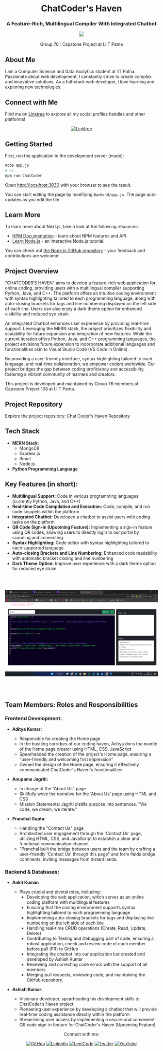 

<h1 align="center">ChatCoder's Haven</h1>
<h3 align="center">A Feature-Rich, Multilingual Compiler With Integrated Chatbot</h3>

<p align="center">
  <img src="https://readme-typing-svg.herokuapp.com?font=Ubuntu&color=blue&size=24&center=true&vCenter=true&width=600&height=100&lines=Pursuing+Bachelor+in,;Computer+Science+and+Data+Analytics+(CSDA),;+From+IIT+Patna,;Passionate+Full+Stack+Web+Developer,;Creating+Complex+and+Innovative+Solutions,;Constant+Learner+and+Tech+Enthusiast!">
</p>

<p align="center">Group 78 : Capstone Project at I.I.T Patna</p>

## About Me
I am a Computer Science and Data Analytics student at IIT Patna. Passionate about web development, I constantly strive to create complex and innovative solutions. As a full-stack web developer, I love learning and exploring new technologies.


<!-- our LINK - TREE handles -->
## Connect with Me

Find me on [Linktree](https://linktr.ee/ankit127iitp) to explore all my social profiles handles and other platforms!

<p align="center">
  <a href="https://linktr.ee/ankit127iitp"><img src="https://img.shields.io/badge/Linktree-ankit127iitp-green" alt="Linktree"></a>
</p>



## Getting Started

First, run the application in the development server (mode):

```bash
node app.js
# or
npm run ChatCoder

```

Open [http://localhost:3030](http://localhost:3030) with your browser to see the result.

You can start editing the page by modifying `Backend/app.js`. The page auto-updates as you edit the file.


## Learn More

To learn more about Next.js, take a look at the following resources:

- [NPM Documentation](https://docs.npmjs.com/about-npm) - learn about NPM  features and API.
- [Learn Node.js](https://nodejs.org/docs/latest/api/) - an interactive Node.js tutorial.

You can check out [the Node.js GitHub repository](https://github.com/nodejs) - your feedback and contributions are welcome!

<!-- summary of proj -->
## Project Overview

"CHATCODER’S HAVEN” aims to develop a feature-rich web application for online coding, providing users with a multilingual compiler supporting Python, Java, and C++. The platform offers an intuitive coding environment with syntax highlighting tailored to each programming language, along with auto-closing brackets for tags and line numbering displayed on the left side of each line. Users can also enjoy a dark theme option for enhanced visibility and reduced eye strain.

An integrated Chatbot enhances user experience by providing real-time support. Leveraging the MERN stack, the project prioritizes flexibility and scalability for future expansion and integration of new features. While the current iteration offers Python, Java, and C++ programming languages, the project envisions future expansion to incorporate additional languages and functionalities akin to Visual Studio Code (VS Code in Online).

By providing a user-friendly interface, syntax highlighting tailored to each language, and real-time collaboration, we empower coders worldwide. Our project bridges the gap between coding proficiency and accessibility, fostering a vibrant community of learners and creators.

This project is developed and maintained by Group 78 members of Capstone Project 108 at I.I.T Patna.



<!-- GitHub  Repo src -->
## Project Repository
Explore the project repository: [Chat Coder's Haven Repository](https://github.com/ankit485803/ChatCoder-s-Haven_IITP )


<!-- Tech Stack -->
## Tech Stack
- **MERN Stack:**
  - MongoDB
  - Express.js
  - React
  - Node.js
- **Python Programming Language**



<!-- Key Features -->
## Key Features (in short):
- **Multilingual Support:** Code in various programming languages (currently Python, Java, and C++)
- **Real-time Code Compilation and Execution:** Code, compile, and run code snippets within the platform
- **Integrated Chatbot:** Developed a chatbot to assist users with coding tasks on the platform
- **QR Code Sign-in (Upcoming Feature):** Implementing a sign-in feature using QR codes, allowing users to directly login to our portal by scanning and connecting
- **Syntax Highlighting:** Code editor with syntax highlighting tailored to each supported language
- **Auto-closing Brackets and Line Numbering:** Enhanced code readability with automatic bracket closing and line numbering
- **Dark Theme Option:** Improve user experience with a dark theme option for reduced eye strain



<!-- screenshot of testing part -->
<br><br>

![ChatCoder's Hello World](README_Img_Testing_ChatCoder_HelloWorld.png)


<br><br>
<!-- Team member's work DIVISION -->
## Team Members: Roles and Responsibilities

### Frontend Development:

- **Aditya Kumar:**
  - Responsible for creating the Home page
  - In the bustling corridors of our coding haven, Aditya dons the mantle of the Home page creator using HTML, CSS, JavaScript
  - Spearheaded the creation of the project's Home page, ensuring a "user-friendly and welcoming first impression"
  - Owned the design of the Home page, ensuring it effectively communicated ChatCoder's Haven's functionalities

- **Anupama Jagriti:**
  - In charge of the "About Us" page
  - Skillfully wove the narrative for the 'About Us' page using HTML and CSS
  - Mission Statements: Jagriti distills purpose into sentences. "We code, we dream, we iterate."

- **Pranchal Gupta:**
  - Handling the "Contact Us" page
  - Architected user engagement through the 'Contact Us' page, utilizing HTML, CSS, and JavaScript to establish a clear and functional communication channel
  - "Pranchal built the bridge between users and the team by crafting a user-friendly 'Contact Us' through this page" and form fields bridge continents, inviting messages from distant lands.

### Backend & Databases:

- **Ankit Kumar:**
  - Plays crucial and pivotal roles, including:
    - Developing the web application, which serves as an online coding platform with multilingual features
    - Ensuring that the coding environment supports syntax highlighting tailored to each programming language
    - Implementing auto-closing brackets for tags and displaying line numbering on the left side of each line
    - Handling real-time CRUD operations (Create, Read, Update, Delete)
    - Contributing to Testing and Debugging part of code, ensuring a robust application, check and review code of each member before pull (PR) to GitHub
    - Integrating the chatbot into our application but created and developed by Ashish Kumar
    - Reviewing and correcting code errors with the support of all members
    - Merging pull requests, reviewing code, and maintaining the GitHub repository.

- **Ashish Kumar:**
  - Visionary developer, spearheading his development skills to ChatCoder’s Haven project
  - Pioneering user experience by developing a chatbot that will provide real-time coding assistance directly within the platform
  - Streamlining user access by implementing a secure and convenient QR code sign-in feature for ChatCoder's Haven (Upcoming Feature)



<p align="center">Connect with me:</p>
<p align="center">
  <a href="https://github.com/ankit485803/"><img src="https://img.shields.io/badge/GitHub-ankit485803-blue" alt="GitHub"></a>
  <a href="https://www.linkedin.com/in/ankit485803"><img src="https://img.shields.io/badge/LinkedIn-Ankit485803-blue" alt="LinkedIn"></a>
  <a href="https://leetcode.com/ankit485803/"><img src="https://img.shields.io/badge/LeetCode-ankit485803-green" alt="LeetCode"></a>
  <a href="https://twitter.com/Ankit485803"><img src="https://img.shields.io/twitter/follow/Ankit485803?style=social" alt="Twitter"></a>
  <a href="https://www.youtube.com/@ankit_iitp127"><img src="https://img.shields.io/badge/YouTube-Ankit_iitp127-red" alt="YouTube"></a>
  <!-- Add more social icons as needed -->
</p>